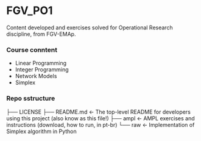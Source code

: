 # FGV_PO1
Content developed and exercises solved for Operational Research discipline, from FGV-EMAp.

### Course conntent

- Linear Programming
- Integer Programming
- Network Models
- Simplex

### Repo sstructure

├── LICENSE
├── README.md                  <- The top-level README for developers using this project (also know as this file!)
├── ampl                       <- AMPL exercises and instructions (download, how to run, in pt-br)
└── raw                        <- Implementation of Simplex algorithm in Python